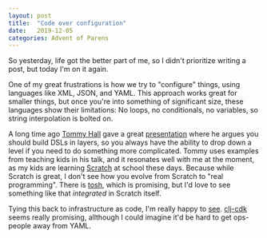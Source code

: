 ```yaml
---
layout: post
title:  "Code over configuration"
date:   2019-12-05
categories: Advent of Parens
---
```


So yesterday, life got the better part of me, so I didn't prioritize writing a post, but today I'm on it again.

One of my great frustrations is how we try to "configure" things, using languages like XML, JSON, and YAML.
This approach works great for smaller things, but once you're into something of significant size, 
these languages show their limitations: No loops, no conditionals, no variables, so string interpolation is bolted on.

A long time ago [Tommy Hall](https://twitter.com/thattommyhall) gave a great [presentation](https://vimeo.com/100425264)
where he argues you should build DSLs in layers, so you always have the ability to drop down a level if you need to do something more
complicated. Tommy uses examples from teaching kids in his talk, and it resonates well with me at the moment, as my kids are 
learning [Scratch](https://scratch.mit.edu) at school these days. Because while Scratch is great, I don't see how you evolve from 
Scratch to "real programming". There is [tosh](https://tosh.blob.codes/app/), which is promising, but I'd love to see something like
that _integrated_ in Scratch itself. 

Tying this back to infrastructure as code, I'm really happy to [see](https://www.youtube.com/watch?v=TbDmupZyuXk). 
[clj-cdk](https://github.com/StediInc/cdk-clj) seems really promising, allthough I could imagine it'd be hard to get ops-people
away from YAML.
